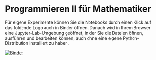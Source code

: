 # Programmieren II für Mathematiker

Für eigene Experimente können Sie die Notebooks durch einen Klick auf das foldende Logo auch in Binder öffnen. Danach wird in Ihrem Browser eine Jupyter-Lab-Umgebung geöffnet, in der Sie die Dateien öffnen, ausführen und bearbeiten können, auch ohne eine eigene Python-Distribution installiert zu haben.

[![Binder](https://mybinder.org/badge_logo.svg)](https://mybinder.org/v2/gh/uja-works/Programmieren2/HEAD)
